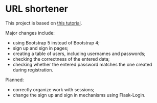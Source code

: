 # URL shortener

This project is based on
[this tutorial](https://www.digitalocean.com/community/tutorials/how-to-make-a-url-shortener-with-flask-and-sqlite).  

Major changes include:
  
- using Bootstrap 5 instead of Bootstrap 4;
- sign up and sign in pages;
- creating a table of users, including usernames and passwords;
- checking the correctness of the entered data;
- checking whether the entered password matches the one created during registration.

Planned:

- correctly organize work with sessions;
- change the sign up and sign in mechanisms using Flask-Login.